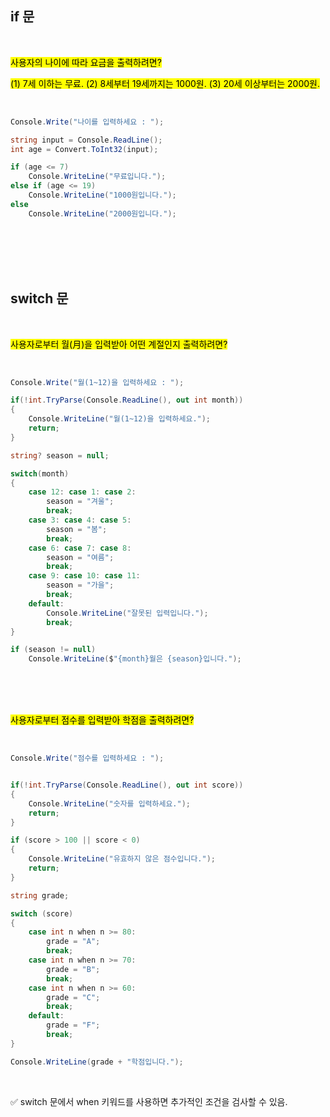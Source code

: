 ## if 문  

<br>   

<mark> 사용자의 나이에 따라 요금을 출력하려면? </mark>

<mark> (1) 7세 이하는 무료. (2) 8세부터 19세까지는 1000원. (3) 20세 이상부터는 2000원. </mark>

<br>   

```csharp
Console.Write("나이를 입력하세요 : "); 

string input = Console.ReadLine(); 
int age = Convert.ToInt32(input); 

if (age <= 7) 
    Console.WriteLine("무료입니다."); 
else if (age <= 19) 
    Console.WriteLine("1000원입니다."); 
else 
    Console.WriteLine("2000원입니다.");
```

<br>   
<br>   
<br>   
<br>   

## switch 문

<br>   

<mark>사용자로부터 월(月)을 입력받아 어떤 계절인지 출력하려면?</mark>

<br>   

```csharp
Console.Write("월(1~12)을 입력하세요 : ");

if(!int.TryParse(Console.ReadLine(), out int month))
{
    Console.WriteLine("월(1~12)을 입력하세요.");
    return;
}

string? season = null;

switch(month)
{
    case 12: case 1: case 2:
        season = "겨울";
        break;
    case 3: case 4: case 5:
        season = "봄";
        break;
    case 6: case 7: case 8:
        season = "여름";
        break;
    case 9: case 10: case 11:
        season = "가을";
        break;
    default:
        Console.WriteLine("잘못된 입력입니다.");
        break;        
}

if (season != null)
    Console.WriteLine($"{month}월은 {season}입니다.");
```

<br>   
<br>   
<br>   

<mark>사용자로부터 점수를 입력받아 학점을 출력하려면?</mark>

<br>   

```csharp
Console.Write("점수를 입력하세요 : ");


if(!int.TryParse(Console.ReadLine(), out int score))
{
    Console.WriteLine("숫자를 입력하세요.");
    return;
}

if (score > 100 || score < 0)
{
    Console.WriteLine("유효하지 않은 점수입니다.");
    return;
}

string grade;

switch (score)
{
    case int n when n >= 80:
        grade = "A";
        break;
    case int n when n >= 70:
        grade = "B";
        break;
    case int n when n >= 60:
        grade = "C";
        break;
    default:
        grade = "F";
        break;
}

Console.WriteLine(grade + "학점입니다.");
```

<br>   

✅ switch 문에서 when 키워드를 사용하면 추가적인 조건을 검사할 수 있음.
